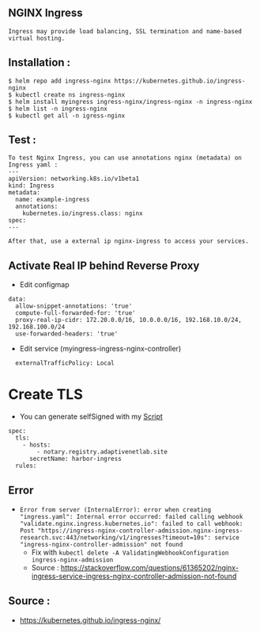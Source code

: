## NGINX Ingress
```
Ingress may provide load balancing, SSL termination and name-based virtual hosting.
```

## Installation :
```
$ helm repo add ingress-nginx https://kubernetes.github.io/ingress-nginx
$ kubectl create ns ingress-nginx
$ helm install myingress ingress-nginx/ingress-nginx -n ingress-nginx
$ helm list -n ingress-nginx
$ kubectl get all -n igress-nginx
```

## Test :
```
To test Nginx Ingress, you can use annotations nginx (metadata) on Ingress yaml :
---
apiVersion: networking.k8s.io/v1beta1
kind: Ingress
metadata:
  name: example-ingress
  annotations:
    kubernetes.io/ingress.class: nginx
spec:
---

After that, use a external ip nginx-ingress to access your services.
```

## Activate Real IP behind Reverse Proxy
- Edit configmap
```
data:
  allow-snippet-annotations: 'true'
  compute-full-forwarded-for: 'true'
  proxy-real-ip-cidr: 172.20.0.0/16, 10.0.0.0/16, 192.168.10.0/24, 192.168.100.0/24
  use-forwarded-headers: 'true'
```

- Edit service (myingress-ingress-nginx-controller)
```
  externalTrafficPolicy: Local
```

# Create TLS
- You can generate selfSigned with my [Script](https://github.com/gilangvperdana/K8s-PlayGround/blob/master/NginxIngress/genSSL.sh)
```
spec:
  tls:
    - hosts:
        - notary.registry.adaptivenetlab.site
      secretName: harbor-ingress
  rules:
```

## Error
- `Error from server (InternalError): error when creating "ingress.yaml": Internal error occurred: failed calling webhook "validate.nginx.ingress.kubernetes.io": failed to call webhook: Post "https://ingress-nginx-controller-admission.nginx-ingress-research.svc:443/networking/v1/ingresses?timeout=10s": service "ingress-nginx-controller-admission" not found`
  - Fix with `kubectl delete -A ValidatingWebhookConfiguration ingress-nginx-admission`
  - Source : https://stackoverflow.com/questions/61365202/nginx-ingress-service-ingress-nginx-controller-admission-not-found

## Source :
- https://kubernetes.github.io/ingress-nginx/
